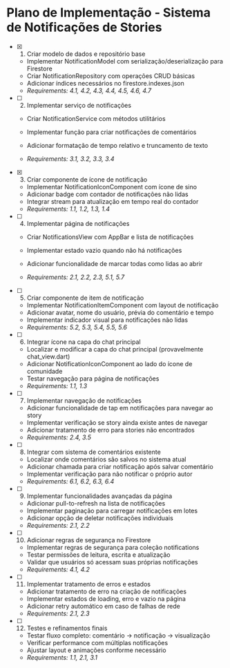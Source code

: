 # Plano de Implementação - Sistema de Notificações de Stories

- [x] 1. Criar modelo de dados e repositório base


  - Implementar NotificationModel com serialização/deserialização para Firestore
  - Criar NotificationRepository com operações CRUD básicas
  - Adicionar índices necessários no firestore.indexes.json
  - _Requirements: 4.1, 4.2, 4.3, 4.4, 4.5, 4.6, 4.7_



- [ ] 2. Implementar serviço de notificações
  - Criar NotificationService com métodos utilitários
  - Implementar função para criar notificações de comentários


  - Adicionar formatação de tempo relativo e truncamento de texto
  - _Requirements: 3.1, 3.2, 3.3, 3.4_

- [x] 3. Criar componente de ícone de notificação


  - Implementar NotificationIconComponent com ícone de sino
  - Adicionar badge com contador de notificações não lidas
  - Integrar stream para atualização em tempo real do contador
  - _Requirements: 1.1, 1.2, 1.3, 1.4_



- [ ] 4. Implementar página de notificações
  - Criar NotificationsView com AppBar e lista de notificações
  - Implementar estado vazio quando não há notificações



  - Adicionar funcionalidade de marcar todas como lidas ao abrir
  - _Requirements: 2.1, 2.2, 2.3, 5.1, 5.7_

- [ ] 5. Criar componente de item de notificação
  - Implementar NotificationItemComponent com layout de notificação
  - Adicionar avatar, nome do usuário, prévia do comentário e tempo
  - Implementar indicador visual para notificações não lidas
  - _Requirements: 5.2, 5.3, 5.4, 5.5, 5.6_

- [ ] 6. Integrar ícone na capa do chat principal
  - Localizar e modificar a capa do chat principal (provavelmente chat_view.dart)
  - Adicionar NotificationIconComponent ao lado do ícone de comunidade
  - Testar navegação para página de notificações
  - _Requirements: 1.1, 1.3_

- [ ] 7. Implementar navegação de notificações
  - Adicionar funcionalidade de tap em notificações para navegar ao story
  - Implementar verificação se story ainda existe antes de navegar
  - Adicionar tratamento de erro para stories não encontrados
  - _Requirements: 2.4, 3.5_

- [ ] 8. Integrar com sistema de comentários existente
  - Localizar onde comentários são salvos no sistema atual
  - Adicionar chamada para criar notificação após salvar comentário
  - Implementar verificação para não notificar o próprio autor
  - _Requirements: 6.1, 6.2, 6.3, 6.4_

- [ ] 9. Implementar funcionalidades avançadas da página
  - Adicionar pull-to-refresh na lista de notificações
  - Implementar paginação para carregar notificações em lotes
  - Adicionar opção de deletar notificações individuais
  - _Requirements: 2.1, 2.2_

- [ ] 10. Adicionar regras de segurança no Firestore
  - Implementar regras de segurança para coleção notifications
  - Testar permissões de leitura, escrita e atualização
  - Validar que usuários só acessam suas próprias notificações
  - _Requirements: 4.1, 4.2_

- [ ] 11. Implementar tratamento de erros e estados
  - Adicionar tratamento de erro na criação de notificações
  - Implementar estados de loading, erro e vazio na página
  - Adicionar retry automático em caso de falhas de rede
  - _Requirements: 2.1, 2.3_

- [ ] 12. Testes e refinamentos finais
  - Testar fluxo completo: comentário → notificação → visualização
  - Verificar performance com múltiplas notificações
  - Ajustar layout e animações conforme necessário
  - _Requirements: 1.1, 2.1, 3.1_